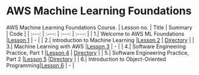 # AWS Machine Learning Foundations
AWS Machine Learning Foundations Course.
| Lesson no. | Title | Summary | Code |
| :---: | :---: | :---: | :---: |
| 1.| Welcome to AWS ML Foundations |[Lesson 1](https://drive.google.com/file/d/1SGj7IRN9Geg7wbUgBkmpJxS8lk3lbDE1/view?usp=sharing) | - |
| 2.| Introduction to Machine Learning |[Lesson 2](https://drive.google.com/file/d/1BSOueY-F676OTQ2bZmbDZuc1c0MmTmrh/view?usp=sharing) | [Directory](/Lesson%202) | 
| 3.| Machine Learning with AWS |[Lesson 3](https://drive.google.com/file/d/1IXONbc-VG1qp4qd0-RC-wDO6YF4-AKfT/view?usp=sharing) | - |
| 4.| Software Engineering Practice, Part 1 |[Lesson 4](https://drive.google.com/file/d/1prFO7_5AKr27dsj4W8hdjVfh1cAl4jPc/view?usp=sharing) | [Directory](/Lesson%204) |
| 5.| Software Engineering Practice, Part 2 |[Lesson 5](https://drive.google.com/file/d/1HpV5XoOtRSriY7Hr98W8asiOJXCxQsuH/view?usp=sharing) |[Directory](/Lesson%205) |
| 6.| Introduction to Object-Oriented Programming|[Lesson 6]() | - |
